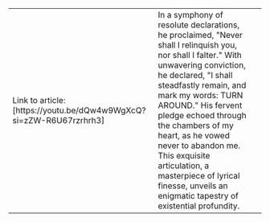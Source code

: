 <table>
    <tr>
        <td> Link to article: [https://youtu.be/dQw4w9WgXcQ?si=zZW-R6U67rzrhrh3]</td>
        <td>In a symphony of resolute declarations, he proclaimed, "Never shall I relinquish you, nor shall I falter." With unwavering conviction, he declared, "I shall steadfastly remain, and mark my words: TURN AROUND." His fervent pledge echoed through the chambers of my heart, as he vowed never to abandon me. This exquisite articulation, a masterpiece of lyrical finesse, unveils an enigmatic tapestry of existential profundity. <td>    
    </tr>
</table>
